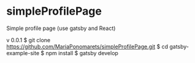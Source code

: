 # simpleProfilePage
Simple profile page (use gatsby and React)

v 0.0.1
$ git clone https://github.com/MariaPonomarets/simpleProfilePage.git
$ cd gatsby-example-site
$ npm install
$ gatsby develop

